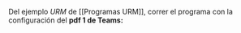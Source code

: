 Del ejemplo _URM_ de [[Programas URM]], correr el programa con la configuración del **pdf 1 de Teams:**